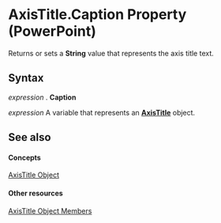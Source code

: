 
# AxisTitle.Caption Property (PowerPoint)

Returns or sets a  **String** value that represents the axis title text.


## Syntax

 _expression_ . **Caption**

 _expression_ A variable that represents an **[AxisTitle](8eddc95c-2353-43fa-c055-ee76de28009d.md)** object.


## See also


#### Concepts


[AxisTitle Object](8eddc95c-2353-43fa-c055-ee76de28009d.md)
#### Other resources


[AxisTitle Object Members](c84af08f-e8bd-5dd3-fe52-60fc321d693f.md)
